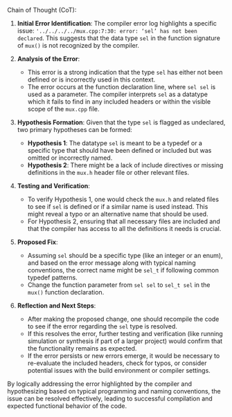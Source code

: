 Chain of Thought (CoT):

1. **Initial Error Identification**:
   The compiler error log highlights a specific issue: `'../../../../mux.cpp:7:30: error: ‘sel’ has not been declared`. This suggests that the data type `sel` in the function signature of `mux()` is not recognized by the compiler.

2. **Analysis of the Error**:
   - This error is a strong indication that the type `sel` has either not been defined or is incorrectly used in this context.
   - The error occurs at the function declaration line, where `sel sel` is used as a parameter. The compiler interprets `sel` as a datatype which it fails to find in any included headers or within the visible scope of the `mux.cpp` file.

3. **Hypothesis Formation**:
   Given that the type `sel` is flagged as undeclared, two primary hypotheses can be formed:
   - **Hypothesis 1**: The datatype `sel` is meant to be a typedef or a specific type that should have been defined or included but was omitted or incorrectly named.
   - **Hypothesis 2**: There might be a lack of include directives or missing definitions in the `mux.h` header file or other relevant files.

4. **Testing and Verification**:
   - To verify Hypothesis 1, one would check the `mux.h` and related files to see if `sel` is defined or if a similar name is used instead. This might reveal a typo or an alternative name that should be used.
   - For Hypothesis 2, ensuring that all necessary files are included and that the compiler has access to all the definitions it needs is crucial.

5. **Proposed Fix**:
   - Assuming `sel` should be a specific type (like an integer or an enum), and based on the error message along with typical naming conventions, the correct name might be `sel_t` if following common typedef patterns.
   - Change the function parameter from `sel sel` to `sel_t sel` in the `mux()` function declaration.

6. **Reflection and Next Steps**:
   - After making the proposed change, one should recompile the code to see if the error regarding the `sel` type is resolved.
   - If this resolves the error, further testing and verification (like running simulation or synthesis if part of a larger project) would confirm that the functionality remains as expected.
   - If the error persists or new errors emerge, it would be necessary to re-evaluate the included headers, check for typos, or consider potential issues with the build environment or compiler settings.

By logically addressing the error highlighted by the compiler and hypothesizing based on typical programming and naming conventions, the issue can be resolved effectively, leading to successful compilation and expected functional behavior of the code.